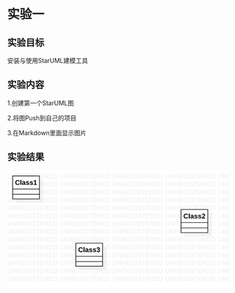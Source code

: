 # 实验一

## 实验目标

安装与使用StarUML建模工具

## 实验内容

1.创建第一个StarUML图

2.将图Push到自己的项目

3.在Markdown里面显示图片

## 实验结果

![第一个UML图](./model1.jpg)
